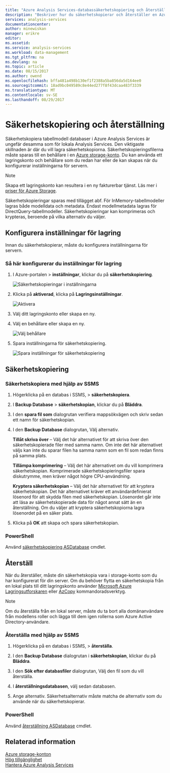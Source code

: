 ```yaml
---
title: "Azure Analysis Services-databassäkerhetskopiering och återställning | Microsoft Docs"
description: "Beskriver hur du säkerhetskopierar och återställer en Azure Analysis Services-databas."
services: analysis-services
documentationcenter: 
author: minewiskan
manager: erikre
editor: 
ms.assetid: 
ms.service: analysis-services
ms.workload: data-management
ms.tgt_pltfrm: na
ms.devlang: na
ms.topic: article
ms.date: 08/15/2017
ms.author: owend
ms.openlocfilehash: bffa481a498b130ef1f2388a5ba856da5d164ee0
ms.sourcegitcommit: 18ad9bc049589c8e44ed277f8f43dcaa483f3339
ms.translationtype: MT
ms.contentlocale: sv-SE
ms.lasthandoff: 08/29/2017
---
```

# <a name="backup-and-restore"></a>Säkerhetskopiering och återställning

Säkerhetskopiera tabellmodell databaser i Azure Analysis Services är ungefär desamma som för lokala Analysis Services. Den viktigaste skillnaden är där du vill lagra säkerhetskopiorna. Säkerhetskopieringsfilerna måste sparas till en behållare i en [Azure storage-konto](../storage/common/storage-create-storage-account.md). Du kan använda ett lagringskonto och behållare som du redan har eller de kan skapas när du konfigurerar inställningarna för servern.

> [!NOTE]
> Skapa ett lagringskonto kan resultera i en ny fakturerbar tjänst. Läs mer i [priser för Azure Storage](https://azure.microsoft.com/pricing/details/storage/blobs/).
> 
> 

Säkerhetskopieringar sparas med tillägget abf. För InMemory-tabellmodeller lagras både modelldata och metadata. Endast modellmetadata lagras för DirectQuery-tabellmodeller. Säkerhetskopieringar kan komprimeras och krypteras, beroende på vilka alternativ du väljer. 



## <a name="configure-storage-settings"></a>Konfigurera inställningar för lagring
Innan du säkerhetskopierar, måste du konfigurera inställningarna för servern.


### <a name="to-configure-storage-settings"></a>Så här konfigurerar du inställningar för lagring
1.  I Azure-portalen > **inställningar**, klickar du på **säkerhetskopiering**.

    ![Säkerhetskopieringar i inställningarna](./media/analysis-services-backup/aas-backup-backups.png)

2.  Klicka på **aktiverad**, klicka på **Lagringsinställningar**.

    ![Aktivera](./media/analysis-services-backup/aas-backup-enable.png)

3. Välj ditt lagringskonto eller skapa en ny.

4. Välj en behållare eller skapa en ny.

    ![Välj behållare](./media/analysis-services-backup/aas-backup-container.png)

5. Spara inställningarna för säkerhetskopiering.

    ![Spara inställningar för säkerhetskopiering](./media/analysis-services-backup/aas-backup-save.png)

## <a name="backup"></a>Säkerhetskopiering

### <a name="to-backup-by-using-ssms"></a>Säkerhetskopiera med hjälp av SSMS

1. Högerklicka på en databas i SSMS, > **säkerhetskopiera**.

2. I **Backup Database** > **säkerhetskopian**, klickar du på **Bläddra**.

3. I den **spara fil som** dialogrutan verifiera mappsökvägen och skriv sedan ett namn för säkerhetskopian. 

4. I den **Backup Database** dialogrutan, Välj alternativ.

    **Tillåt skriva över** – Välj det här alternativet för att skriva över den säkerhetskopierade filer med samma namn. Om inte det här alternativet väljs kan inte du sparar filen ha samma namn som en fil som redan finns på samma plats.

    **Tillämpa komprimering** – Välj det här alternativet om du vill komprimera säkerhetskopian. Komprimerade säkerhetskopieringsfiler spara diskutrymme, men kräver något högre CPU-användning. 

    **Kryptera säkerhetskopian** – Välj det här alternativet för att kryptera säkerhetskopian. Det här alternativet kräver ett användardefinierat lösenord för att skydda filen med säkerhetskopian. Lösenordet går inte att läsa av säkerhetskopierade data för något annat sätt än en återställning. Om du väljer att kryptera säkerhetskopiorna lagra lösenordet på en säker plats.

5. Klicka på **OK** att skapa och spara säkerhetskopian.


### <a name="powershell"></a>PowerShell
Använd [säkerhetskopiering ASDatabase](https://docs.microsoft.com/sql/analysis-services/powershell/backup-asdatabase-cmdlet) cmdlet.

## <a name="restore"></a>Återställ
När du återställer, måste din säkerhetskopia vara i storage-konto som du har konfigurerat för din server. Om du behöver flytta en säkerhetskopia från en lokal plats till ditt lagringskonto använder [Microsoft Azure Lagringsutforskaren](https://docs.microsoft.com/azure/vs-azure-tools-storage-manage-with-storage-explorer) eller [AzCopy](../storage/common/storage-use-azcopy.md) kommandoradsverktyg. 



> [!NOTE]
> Om du återställa från en lokal server, måste du ta bort alla domänanvändare från modellens roller och lägga till dem igen rollerna som Azure Active Directory-användare.
> 
> 

### <a name="to-restore-by-using-ssms"></a>Återställa med hjälp av SSMS

1. Högerklicka på en databas i SSMS, > **återställa**.

2. I den **Backup Database** dialogrutan i **säkerhetskopian**, klickar du på **Bläddra**.

3. I den **Sök efter databasfiler** dialogrutan, Välj den fil som du vill återställa.

4. I **återställningsdatabasen**, välj sedan databasen.

5. Ange alternativ. Säkerhetsalternativ måste matcha de alternativ som du använde när du säkerhetskopierar.


### <a name="powershell"></a>PowerShell

Använd [återställning ASDatabase](https://docs.microsoft.com/sql/analysis-services/powershell/restore-asdatabase-cmdlet) cmdlet.


## <a name="related-information"></a>Relaterad information

[Azure storage-konton](../storage/common/storage-create-storage-account.md)  
[Hög tillgänglighet](analysis-services-bcdr.md)     
[Hantera Azure Analysis Services](analysis-services-manage.md)
